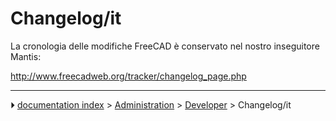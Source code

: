 # Changelog/it
La cronologia delle modifiche FreeCAD è conservato nel nostro inseguitore Mantis:

<http://www.freecadweb.org/tracker/changelog_page.php>



---
⏵ [documentation index](../README.md) > [Administration](Category_Administration.md) > [Developer](Category_Developer.md) > Changelog/it
